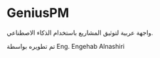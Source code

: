 # GeniusPM

واجهة عربية لتوثيق المشاريع باستخدام الذكاء الاصطناعي.

تم تطويره بواسطة Eng. Engehab Alnashiri